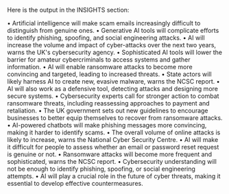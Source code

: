 Here is the output in the INSIGHTS section:

• Artificial intelligence will make scam emails increasingly difficult to distinguish from genuine ones.
• Generative AI tools will complicate efforts to identify phishing, spoofing, and social engineering attacks.
• AI will increase the volume and impact of cyber-attacks over the next two years, warns the UK's cybersecurity agency.
• Sophisticated AI tools will lower the barrier for amateur cybercriminals to access systems and gather information.
• AI will enable ransomware attacks to become more convincing and targeted, leading to increased threats.
• State actors will likely harness AI to create new, evasive malware, warns the NCSC report.
• AI will also work as a defensive tool, detecting attacks and designing more secure systems.
• Cybersecurity experts call for stronger action to combat ransomware threats, including reassessing approaches to payment and retaliation.
• The UK government sets out new guidelines to encourage businesses to better equip themselves to recover from ransomware attacks.
• AI-powered chatbots will make phishing messages more convincing, making it harder to identify scams.
• The overall volume of online attacks is likely to increase, warns the National Cyber Security Centre.
• AI will make it difficult for people to assess whether an email or password reset request is genuine or not.
• Ransomware attacks will become more frequent and sophisticated, warns the NCSC report.
• Cybersecurity understanding will not be enough to identify phishing, spoofing, or social engineering attempts.
• AI will play a crucial role in the future of cyber threats, making it essential to develop effective countermeasures.
